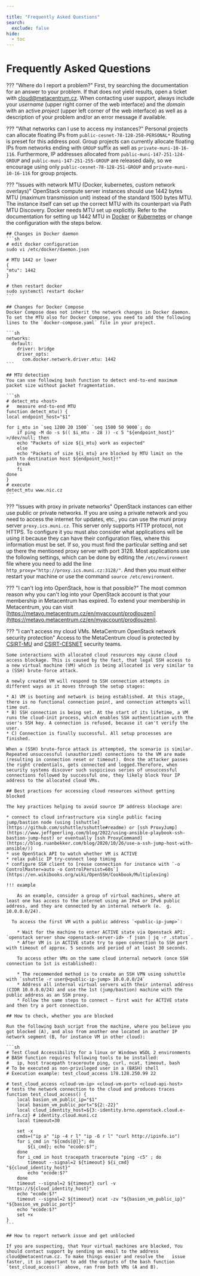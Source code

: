 ```yaml
---

title: "Frequently Asked Questions"
search:
  exclude: false
hide:
  - toc
---
```


# Frequently Asked Questions

??? "Where do I report a problem?"
	First, try searching the documentation for an answer to your problem. If that does not yield results, open a
	ticket with [cloud@metacentrum.cz](mailto:cloud@metacentrum.cz). When contacting user support, always
	include your *username* (upper right corner of the web interface) and the *domain* with
	an active *project* (upper left corner of the web interface) as well as a description of
	your problem and/or an error message if available.

??? "What networks can I use to access my instances?"
	Personal projects can allocate floating IPs from `public-cesnet-78-128-250-PERSONAL*` Routing is preset for this address pool.
	Group projects can currently allocate floating IPs from networks ending with `GROUP` suffix as well as `private-muni-10-16-116`.
	Furthermore, IP addresses allocated from `public-muni-147-251-124-GROUP` and `public-muni-147-251-255-GROUP` are released daily, so we encourage using only `public-cesnet-78-128-251-GROUP` and `private-muni-10-16-116` for group projects.

??? "Issues with network MTU (Docker, kubernetes, custom network overlays)"
	OpenStack compute server instances should use 1442 bytes MTU (maximum transmission unit) instead of the standard 1500 bytes MTU. The instance itself can set up the correct MTU with its counterpart via Path MTU Discovery. Docker needs MTU set up explicitly. Refer to the documentation for setting up 1442 MTU in [Docker](https://docs.docker.com/v17.09/engine/userguide/networking/default_network/custom-docker0/) or [Kubernetes](https://docs.projectcalico.org/v3.5/usage/configuration/mtu) or change the configuration with the steps below.

	## Changes in Docker daemon
	```sh
	# edit docker configuration
	sudo vi /etc/docker/daemon.json

	# MTU 1442 or lower
	{
	"mtu": 1442
	}

	# then restart docker
	sudo systemctl restart docker
	```

	## Changes for Docker Compose
	Docker Compose does not inherit the network changes in Docker daemon. To set the MTU also for Docker Compose, you need to add the following lines to the `docker-compose.yaml` file in your project.

	```sh
	networks:
	  default:
	    driver: bridge
	    driver_opts:
	      com.docker.network.driver.mtu: 1442
	```

	## MTU detection
	You can use following bash function to detect end-to-end maximum packet size without packet fragmentation.

	```sh
	# detect_mtu <host>
	#   measure end-to-end MTU
	function detect_mtu() {
	local endpoint_host="$1"

	for i_mtu in `seq 1200 20 1500` `seq 1500 50 9000`; do
		if ping -M do -s $(( $i_mtu - 28 )) -c 5 "${endpoint_host}" >/dev/null; then
		echo "Packets of size ${i_mtu} work as expected"
		else
		echo "Packets of size ${i_mtu} are blocked by MTU limit on the path to destination host ${endpoint_host}!"
		break
		fi
	done
	}
	# execute
	detect_mtu www.nic.cz
	```    

??? "Issues with proxy in private networks"
	OpenStack instances can either use public or private networks. If you are using a private network and you need to access the internet for updates, etc., you can use the muni proxy server `proxy.ics.muni.cz`. This server only supports HTTP protocol, not HTTPS. To configure it you must also consider what applications
	will be using it because they can have their configuration files, where this information must be set. If so, you must find the particular setting and set up there
	the mentioned proxy server with port 3128. Most applications use the following settings, which can be done by editing the `/etc/environment` file where you need to add the line
	`http_proxy="http://proxy.ics.muni.cz:3128/"`. And then you must either restart your machine or use the command `source /etc/environment`.

??? "I can't log into OpenStack, how is that possible?"
	The most common reason why you can't log into your OpenStack account is that your membership in Metacentrum has expired. To extend your membership in Metacentrum,
	you can visit [https://metavo.metacentrum.cz/en/myaccount/prodlouzeni](https://metavo.metacentrum.cz/en/myaccount/prodlouzeni).

??? "I can't access my cloud VMs. MetaCentrum OpenStack network security protection"
	Access to the MetaCentrum cloud is protected by [CSIRT-MU](https://csirt.muni.cz/?lang=en) and [CSIRT-CESNET](https://csirt.cesnet.cz/en/index) security teams.

	Some interactions with allocated cloud resources may cause cloud access blockage. This is caused by the fact, that legal SSH access to a new virtual machine (VM) which is being allocated is very similar to a (SSH) brute-force attack.

	A newly created VM will respond to SSH connection attempts in different ways as it moves through the setup stages:

	* A) VM is booting and network is being established. At this stage, there is no functional connection point, and connection attempts will time out.
	* B) SSH connection is being set. At the start of its lifetime, a VM runs the cloud-init process, which enables SSH authentication with the user's SSH key. A connection is refused, because it can't verify the user.
  	* C) Connection is finally successful. All setup processes are finished.

	When a (SSH) brute-force attack is attempted, the scenario is similar. Repeated unsuccessful (unauthorized) connections to the VM are made (resulting in connection reset or timeout). Once the attacker passes the right credentials, gets connected and logged.Therefore, when security systems discover such suspicious series of unsuccessful connections followed by successful one, they likely block Your IP address to the allocated cloud VMs.

	## Best practices for accessing cloud resources without getting blocked

	The key practices helping to avoid source IP address blockage are:

	* connect to cloud infrastructure via single public facing jump/bastion node (using [sshuttle](https://github.com/sshuttle/sshuttle#readme) or [ssh ProxyJump](https://www.jeffgeerling.com/blog/2022/using-ansible-playbook-ssh-bastion-jump-host) or eventually [ssh ProxyCommand](https://blog.ruanbekker.com/blog/2020/10/26/use-a-ssh-jump-host-with-ansible/))
	* use OpenStack API to watch whether VM is ACTIVE
    * relax public IP try-connect loop timing
	* configure SSH client to [reuse connection for instance with `-o ControlMaster=auto -o ControlPersist=60s`](https://en.wikibooks.org/wiki/OpenSSH/Cookbook/Multiplexing)

    !!! example

    	As an example, consider a group of virtual machines, where at least one has access to the internet using an IPv4 or IPv6 public address, and they are connected by an internal network (e.  g. 10.0.0.0/24).

      To access the first VM with a public address `<public-ip-jump>`:

    	* Wait for the machine to enter ACTIVE state via Openstack API: `openstack server show <openstack-server-id> -f json | jq -r .status`.
    	* After VM is in ACTIVE state try to open connection to SSH port with timeout of approx. 5 seconds and period of at least 30 seconds.

    	To access other VMs on the same cloud internal network (once SSH connection to 1st is established):

    	* The recommended method is to create an SSH VPN using sshuttle with `sshuttle -r user@<public-ip-jump> 10.0.0.0/24`
    	* Address all internal virtual servers with their internal address (CIDR 10.0.0.0/24) and use the 1st (jump/bastion) machine with the public address as an SSH proxy.
    	* Follow the same steps to connect – first wait for ACTIVE state and then try a port connection.

  	## How to check, whether you are blocked

  	Run the following bash script from the machine, where you believe you got blocked (A), and also from another one located in another IP network segment (B, for instance VM in other cloud):

  	```sh
	# Test Cloud Accessibility for a linux or Windows WSDL 2 environments
	# BASH function requires following tools to be installed:
	#   ip, host tracepath traceroute ping, curl, ncat, timeout, bash
	# To be executed as non-privileged user in a (BASH) shell
	# Execution example: test_cloud_access 178.128.250.99 22

	# test_cloud_access <cloud-vm-ip> <cloud-vm-port> <cloud-api-host>
	# tests the network connection to the cloud and produces traces
	function test_cloud_access() {
		local basion_vm_public_ip="$1"
		local basion_vm_public_port="${2:-22}"
		local cloud_identity_host=${3:-identity.brno.openstack.cloud.e-infra.cz} # identity.cloud.muni.cz
		local timeout=30
		
		set -x
		cmds=("ip a" "ip -4 r l" "ip -6 r l" "curl http://ipinfo.io")
		for i_cmd in "${cmds[@]}"; do
			${i_cmd}; echo "ecode:$?";
		done
		for i_cmd in host tracepath traceroute "ping -c5" ; do
			timeout --signal=2 ${timeout} ${i_cmd} "${cloud_identity_host}"
			echo "ecode:$?"
		done
		timeout --signal=2 ${timeout} curl -v "https://${cloud_identity_host}"
		echo "ecode:$?"
		timeout --signal=2 ${timeout} ncat -zv "${basion_vm_public_ip}" "${basion_vm_public_port}"
		echo "ecode:$?"
		set +x
	}
  	```

  	## How to report network issue and get unblocked

  	If you are suspecting, that Your virtual machines are blocked, You should contact support by sending an email to the address cloud@metacentrum.cz. To make things easier and resolve the   issue faster, it is important to add the outputs of the bash function `test_cloud_access()` above, ran from both VMs (A and B).
